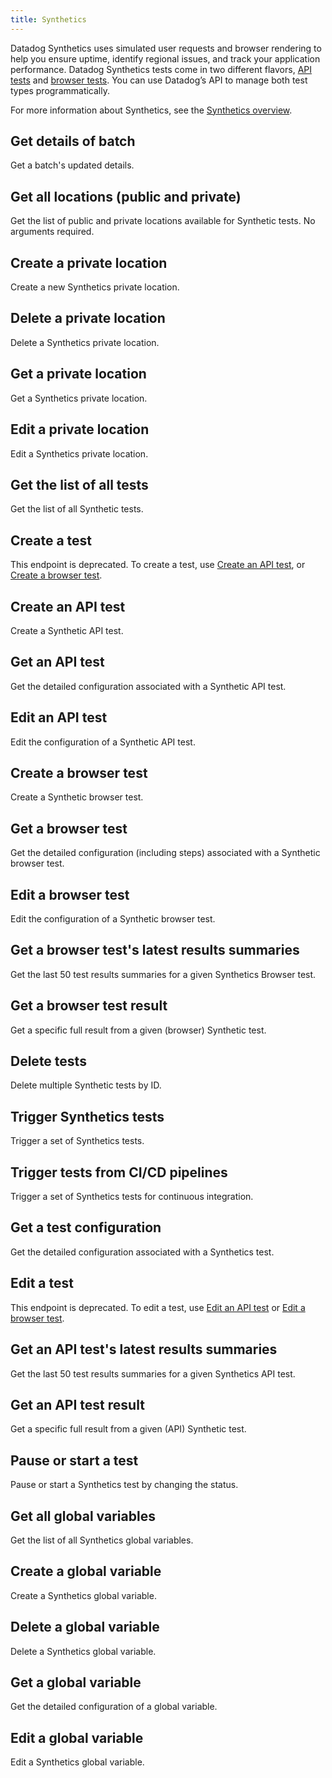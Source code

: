 ```yaml
---
title: Synthetics
---
```

Datadog Synthetics uses simulated user requests and browser rendering to help you ensure uptime,
identify regional issues, and track your application performance. Datadog Synthetics tests come in
two different flavors, [API tests](https://docs.datadoghq.com/synthetics/api_tests/?tab=httptest)
and [browser tests](https://docs.datadoghq.com/synthetics/browser_tests). You can use Datadog’s API to
manage both test types programmatically.

For more information about Synthetics, see the [Synthetics overview](https://docs.datadoghq.com/synthetics/).

## Get details of batch

Get a batch's updated details.

## Get all locations (public and private)

Get the list of public and private locations available for Synthetic
tests. No arguments required.

## Create a private location

Create a new Synthetics private location.

## Delete a private location

Delete a Synthetics private location.

## Get a private location

Get a Synthetics private location.

## Edit a private location

Edit a Synthetics private location.

## Get the list of all tests

Get the list of all Synthetic tests.

## Create a test

This endpoint is deprecated. To create a test, use [Create an API test](https://docs.datadoghq.com/api/latest/synthetics/#create-an-api-test), or [Create a browser test](https://docs.datadoghq.com/api/latest/synthetics/#create-a-browser-test).

## Create an API test

Create a Synthetic API test.

## Get an API test

Get the detailed configuration associated with
a Synthetic API test.

## Edit an API test

Edit the configuration of a Synthetic API test.

## Create a browser test

Create a Synthetic browser test.

## Get a browser test

Get the detailed configuration (including steps) associated with
a Synthetic browser test.

## Edit a browser test

Edit the configuration of a Synthetic browser test.

## Get a browser test's latest results summaries

Get the last 50 test results summaries for a given Synthetics Browser test.

## Get a browser test result

Get a specific full result from a given (browser) Synthetic test.

## Delete tests

Delete multiple Synthetic tests by ID.

## Trigger Synthetics tests

Trigger a set of Synthetics tests.

## Trigger tests from CI/CD pipelines

Trigger a set of Synthetics tests for continuous integration.

## Get a test configuration

Get the detailed configuration associated with a Synthetics test.

## Edit a test

This endpoint is deprecated. To edit a test, use [Edit an API test](https://docs.datadoghq.com/api/latest/synthetics/#edit-an-api-test) or [Edit a browser test](https://docs.datadoghq.com/api/latest/synthetics/#edit-a-browser-test).

## Get an API test's latest results summaries

Get the last 50 test results summaries for a given Synthetics API test.

## Get an API test result

Get a specific full result from a given (API) Synthetic test.

## Pause or start a test

Pause or start a Synthetics test by changing the status.

## Get all global variables

Get the list of all Synthetics global variables.

## Create a global variable

Create a Synthetics global variable.

## Delete a global variable

Delete a Synthetics global variable.

## Get a global variable

Get the detailed configuration of a global variable.

## Edit a global variable

Edit a Synthetics global variable.

